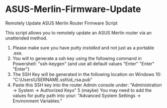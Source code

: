 # ASUS-Merlin-Firmware-Update
Remotely Update ASUS Merlin Router Firmware Script

This script allows you to remotely update an ASUS Merlin router via an unattended method.

1. Please make sure you have putty *installed* and not just as a portable .exe.
2. You will to generate a ssh key using the following command in Powershell: "ssh-keygen" (and use all default values "Enter" "Enter" "Enter")
3. The SSH Key will be generated in the following location on Windows 10: "C:\Users\USERNAME\.ssh\id_rsa.pub"
4. Paste this SSH key into the router Admin console under: "Administration -> System -> Authorized Keys"
5 (maybe) You may need to add the values for putty path into your: "Advanced System Settings -> Environment Variables."
